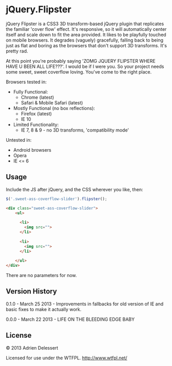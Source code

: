 jQuery.Flipster
===============

jQuery Flipster is a CSS3 3D transform-based jQuery plugin that replicates the familiar 'cover flow' effect. It's responsive, so it will automatically center itself and scale down to fit the area provided. It likes to be playfully touched on mobile browsers. It degrades (vaguely) gracefully, falling back to being just as flat and boring as the browsers that don't support 3D transforms. It's pretty rad.

At this point you're probably saying 'ZOMG JQUERY FLIPSTER WHERE HAVE U BEEN ALL LIFE???'. I would be if I were you. So your project needs some sweet, sweet coverflow loving. You've come to the right place.

Browsers tested in:
- Fully Functional:
    - Chrome (latest)
    - Safari & Mobile Safari (latest)
- Mostly Functional (no box reflections):
    - Firefox (latest)
    - IE 10
- Limited Functionality:
    - IE 7, 8 & 9 - no 3D transforms, 'compatibility mode'

Untested in:
- Android browsers
- Opera
- IE <= 6


Usage
---------------
Include the JS after jQuery, and the CSS wherever you like, then:
````javascript
$('.sweet-ass-coverflow-slider').flipster();
````
````html
<div class="sweet-ass-coverflow-slider">
    <ul>
    
      <li>
        <img src="">
      </li>
      
      <li>
        <img src="">
      </li>
      
    </ul>
</div>
````
There are no parameters for now.

Version History
---------------

0.1.0 - March 25 2013 - Improvements in fallbacks for old version of IE and basic fixes to make it actually work.

0.0.0 - March 22 2013 - LIFE ON THE BLEEDING EDGE BABY


License
---------------

&copy; 2013 Adrien Delessert

Licensed for use under the WTFPL. http://www.wtfpl.net/
